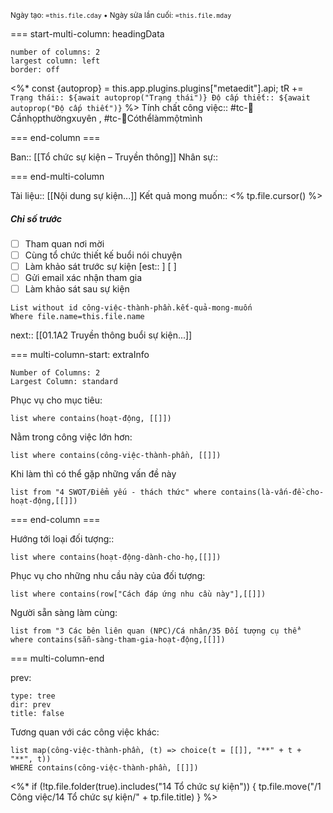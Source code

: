 <sub>Ngày tạo: `=this.file.cday` • Ngày sửa lần cuối: `=this.file.mday`</sub>

=== start-multi-column: headingData
```column-settings  
number of columns: 2
largest column: left
border: off
```

<%* const {autoprop} = this.app.plugins.plugins["metaedit"].api;
tR += `Trạng thái:: ${await autoprop("Trạng thái")}
Độ cấp thiết:: ${await autoprop("Độ cấp thiết")}` %>
Tính chất công việc:: #tc-💬Cầnhọpthườngxuyên , #tc-🧍Cóthểlàmmộtmình

=== end-column ===

Ban:: [[Tổ chức sự kiện – Truyền thông]]
Nhân sự::

=== end-multi-column

Tài liệu:: [[Nội dung sự kiện...]] 
Kết quả mong muốn:: <% tp.file.cursor() %>
##### Chỉ số trước
- [ ] Tham quan nơi mời
- [ ] Cùng tổ chức thiết kế buổi nói chuyện
- [ ] Làm khảo sát trước sự kiện [est:: ] [ ]
- [ ] Gửi email xác nhận tham gia
- [ ] Làm khảo sát sau sự kiện
```dataview
List without id công-việc-thành-phần.kết-quả-mong-muốn
Where file.name=this.file.name
```

next:: [[01.1A2 Truyền thông buổi sự kiện...]]

=== multi-column-start: extraInfo
```column-settings
Number of Columns: 2
Largest Column: standard
```

Phục vụ cho mục tiêu:
```dataview
list where contains(hoạt-động, [[]])
```
Nằm trong công việc lớn hơn:
```dataview
list where contains(công-việc-thành-phần, [[]])
```
Khi làm thì có thể gặp những vấn đề này
```dataview
list from "4 SWOT/Điểm yếu - thách thức" where contains(là-vấn-đề-cho-hoạt-động,[[]])
```

=== end-column ===

Hướng tới loại đối tượng::
```dataview
list where contains(hoạt-động-dành-cho-họ,[[]])
```
Phục vụ cho những nhu cầu này của đối tượng:
```dataview
list where contains(row["Cách đáp ứng nhu cầu này"],[[]])
```
Người sẵn sàng làm cùng:
```dataview
list from "3 Các bên liên quan (NPC)/Cá nhân/35 Đối tượng cụ thể" where contains(sẵn-sàng-tham-gia-hoạt-động,[[]])
```

=== multi-column-end

prev:
```breadcrumbs
type: tree
dir: prev
title: false
```

Tương quan với các công việc khác:
```dataview 
list map(công-việc-thành-phần, (t) => choice(t = [[]], "**" + t + "**", t))
WHERE contains(công-việc-thành-phần, [[]])
```


<%* if (!tp.file.folder(true).includes("14 Tổ chức sự kiện")) {
	tp.file.move("/1 Công việc/14 Tổ chức sự kiện/" + tp.file.title)
} %>